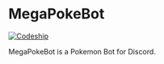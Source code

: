 # MegaPokeBot
[![Codeship](https://img.shields.io/codeship/453a34b0-dae8-0135-8b29-029911bb1fd3.svg)](https://app.codeship.com/projects/264547)

MegaPokeBot is a Pokemon Bot for Discord.